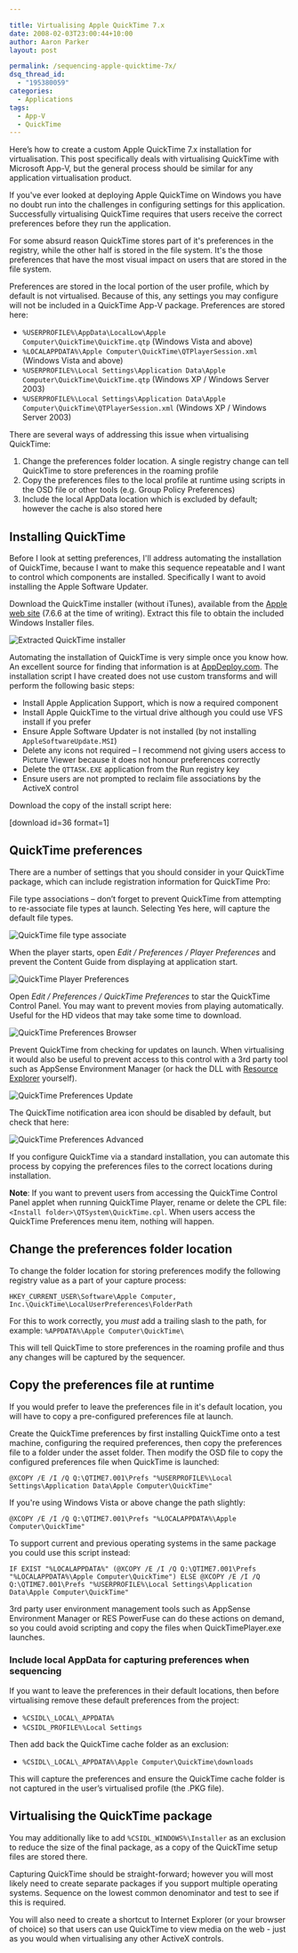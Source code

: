 ```yaml
---

title: Virtualising Apple QuickTime 7.x
date: 2008-02-03T23:00:44+10:00
author: Aaron Parker
layout: post

permalink: /sequencing-apple-quicktime-7x/
dsq_thread_id:
  - "195380059"
categories:
  - Applications
tags:
  - App-V
  - QuickTime
---
```

Here’s how to create a custom Apple QuickTime 7.x installation for virtualisation. This post specifically deals with virtualising QuickTime with Microsoft App-V, but the general process should be similar for any application virtualisation product.

If you've ever looked at deploying Apple QuickTime on Windows you have no doubt run into the challenges in configuring settings for this application. Successfully virtualising QuickTime requires that users receive the correct preferences before they run the application.

For some absurd reason QuickTime stores part of it's preferences in the registry, while the other half is stored in the file system. It's the those preferences that have the most visual impact on users that are stored in the file system.

Preferences are stored in the local portion of the user profile, which by default is not virtualised. Because of this, any settings you may configure will not be included in a QuickTime App-V package. Preferences are stored here:

* `%USERPROFILE%\AppData\LocalLow\Apple Computer\QuickTime\QuickTime.qtp` (Windows Vista and above)
* `%LOCALAPPDATA%\Apple Computer\QuickTime\QTPlayerSession.xml` (Windows Vista and above)
* `%USERPROFILE%\Local Settings\Application Data\Apple Computer\QuickTime\QuickTime.qtp` (Windows XP / Windows Server 2003)
* `%USERPROFILE%\Local Settings\Application Data\Apple Computer\QuickTime\QTPlayerSession.xml` (Windows XP / Windows Server 2003)

There are several ways of addressing this issue when virtualising QuickTime:

1. Change the preferences folder location. A single registry change can tell QuickTime to store preferences in the roaming profile
2. Copy the preferences files to the local profile at runtime using scripts in the OSD file or other tools (e.g. Group Policy Preferences)
3. Include the local AppData location which is excluded by default; however the cache is also stored here

## Installing QuickTime

Before I look at setting preferences, I'll address automating the installation of QuickTime, because I want to make this sequence repeatable and I want to control which components are installed. Specifically I want to avoid installing the Apple Software Updater.

Download the QuickTime installer (without iTunes), available from the [Apple web site](http://www.apple.com/quicktime/download/) (7.6.6 at the time of writing). Extract this file to obtain the included Windows Installer files.

![Extracted QuickTime installer]({{site.baseurl}}/media/2010/05/QuickTime02.png)

Automating the installation of QuickTime is very simple once you know how. An excellent source for finding that information is at [AppDeploy.com](http://www.appdeploy.com/packages/detail.asp?id=520). The installation script I have created does not use custom transforms and will perform the following basic steps:

* Install Apple Application Support, which is now a required component
* Install Apple QuickTime to the virtual drive although you could use VFS install if you prefer
* Ensure Apple Software Updater is not installed (by not installing `AppleSoftwareUpdate.MSI`)
* Delete any icons not required – I recommend not giving users access to Picture Viewer because it does not honour preferences correctly
* Delete the `QTTASK.EXE` application from the Run registry key
* Ensure users are not prompted to reclaim file associations by the ActiveX control

Download the copy of the install script here:

<p class="download">
  [download id=36 format=1]
</p>

## QuickTime preferences

There are a number of settings that you should consider in your QuickTime package, which can include registration information for QuickTime Pro:

File type associations – don’t forget to prevent QuickTime from attempting to re-associate file types at launch. Selecting Yes here, will capture the default file types.

![QuickTime file type associate]({{site.baseurl}}/media/2010/05/QuickTime03.png)

When the player starts, open _Edit / Preferences / Player Preferences_ and prevent the Content Guide from displaying at application start.

![QuickTime Player Preferences]({{site.baseurl}}/media/2010/05/QuickTime04.png)

Open _Edit / Preferences / QuickTime Preferences_ to star the QuickTime Control Panel. You may want to prevent movies from playing automatically. Useful for the HD videos that may take some time to download.

![QuickTime Preferences Browser]({{site.baseurl}}/media/2010/05/QuickTime05.png)

Prevent QuickTime from checking for updates on launch. When virtualising it would also be useful to prevent access to this control with a 3rd party tool such as AppSense Environment Manager (or hack the DLL with [Resource Explorer](http://www.wilsonc.demon.co.uk/d10resourceeditor.htm) yourself).

![QuickTime Preferences Update]({{site.baseurl}}/media/2010/05/QuickTime06.png)

The QuickTime notification area icon should be disabled by default, but check that here:

![QuickTime Preferences Advanced]({{site.baseurl}}/media/2010/05/QuickTime07.png)

If you configure QuickTime via a standard installation, you can automate this process by copying the preferences files to the correct locations during installation.

**Note**: If you want to prevent users from accessing the QuickTime Control Panel applet when running QuickTime Player, rename or delete the CPL file: `<Install folder>\QTSystem\QuickTime.cpl`. When users access the QuickTime Preferences menu item, nothing will happen.

## Change the preferences folder location

To change the folder location for storing preferences modify the following registry value as a part of your capture process:

`HKEY_CURRENT_USER\Software\Apple Computer, Inc.\QuickTime\LocalUserPreferences\FolderPath`

For this to work correctly, you _must_ add a trailing slash to the path, for example: `%APPDATA%\Apple Computer\QuickTime\`

This will tell QuickTime to store preferences in the roaming profile and thus any changes will be captured by the sequencer.

## Copy the preferences file at runtime

If you would prefer to leave the preferences file in it's default location, you will have to copy a pre-configured preferences file at launch.

Create the QuickTime preferences by first installing QuickTime onto a test machine, configuring the required preferences, then copy the preferences file to a folder under the asset folder. Then modify the OSD file to copy the configured preferences file when QuickTime is launched:

```
@XCOPY /E /I /Q Q:\QTIME7.001\Prefs "%USERPROFILE%\Local Settings\Application Data\Apple Computer\QuickTime"  
```

If you're using Windows Vista or above change the path slightly:

```
@XCOPY /E /I /Q Q:\QTIME7.001\Prefs "%LOCALAPPDATA%\Apple Computer\QuickTime"  
```

To support current and previous operating systems in the same package you could use this script instead:

```
IF EXIST "%LOCALAPPDATA%" (@XCOPY /E /I /Q Q:\QTIME7.001\Prefs "%LOCALAPPDATA%\Apple Computer\QuickTime") ELSE @XCOPY /E /I /Q Q:\QTIME7.001\Prefs "%USERPROFILE%\Local Settings\Application Data\Apple Computer\QuickTime"  
```

3rd party user environment management tools such as AppSense Environment Manager or RES PowerFuse can do these actions on demand, so you could avoid scripting and copy the files when QuickTimePlayer.exe launches.

### Include local AppData for capturing preferences when sequencing

If you want to leave the preferences in their default locations, then before virtualising remove these default preferences from the project:

* `%CSIDL\_LOCAL\_APPDATA%`
* `%CSIDL_PROFILE%\Local Settings`

Then add back the QuickTime cache folder as an exclusion:

* `%CSIDL\_LOCAL\_APPDATA%\Apple Computer\QuickTime\downloads`

This will capture the preferences and ensure the QuickTime cache folder is not captured in the user’s virtualised profile (the .PKG file).

## Virtualising the QuickTime package

You may additionally like to add `%CSIDL_WINDOWS%\Installer` as an exclusion to reduce the size of the final package, as a copy of the QuickTime setup files are stored there.

Capturing QuickTime should be straight-forward; however you will most likely need to create separate packages if you support multiple operating systems. Sequence on the lowest common denominator and test to see if this is required.

You will also need to create a shortcut to Internet Explorer (or your browser of choice) so that users can use QuickTime to view media on the web - just as you would when virtualising any other ActiveX controls.
